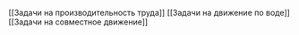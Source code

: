 [[Задачи на производительность труда]]
[[Задачи на движение по воде]]
[[Задачи на совместное движение]]